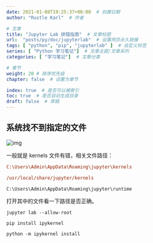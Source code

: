 ```yaml
---
date: 2021-01-08T19:25:37+08:00  # 创建日期
author: "Rustle Karl"  # 作者

# 文章
title: "Jupyter Lab 排错指南"  # 文章标题
url:  "posts/py/doc/jupyterlab"  # 设置网页永久链接
tags: [ "python", "pip", "jupyterlab" ]  # 自定义标签
series: [ "Python 学习笔记"]  # 文章主题/文章系列
categories: [ "学习笔记"]  # 文章分类

# 章节
weight: 20 # 排序优先级
chapter: false  # 设置为章节

index: true  # 是否可以被索引
toc: true  # 是否自动生成目录
draft: false  # 草稿
---
```


## 系统找不到指定的文件

![img](https://i.loli.net/2021/01/08/veObNBHTRhCaMk6.png)

一般就是 kernels 文件有错，相关文件路径：

```ini
C:\Users\Admin\AppData\Roaming\jupyter\kernels
```

```ini
/usr/local/share/jupyter/kernels
```

```shell
C:\Users\Admin\AppData\Roaming\jupyter\runtime
```

打开其中的文件看一下路径是否正确。

```shell
jupyter lab --allow-root
```

```shell
pip install ipykernel
```

```shell
python -m ipykernel install
```

```shell

```

```shell

```



```shell

```


